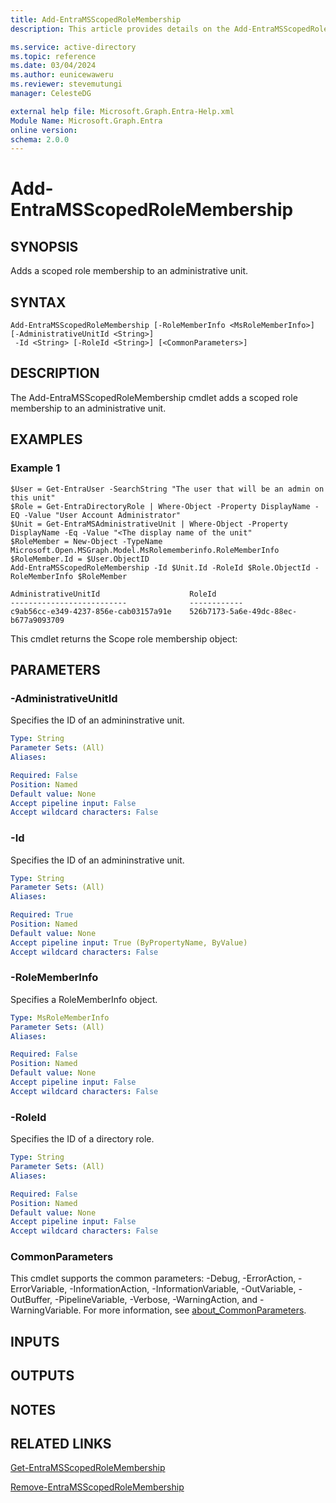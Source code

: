```yaml
---
title: Add-EntraMSScopedRoleMembership
description: This article provides details on the Add-EntraMSScopedRoleMembership command.

ms.service: active-directory
ms.topic: reference
ms.date: 03/04/2024
ms.author: eunicewaweru
ms.reviewer: stevemutungi
manager: CelesteDG

external help file: Microsoft.Graph.Entra-Help.xml
Module Name: Microsoft.Graph.Entra
online version:
schema: 2.0.0
---
```


# Add-EntraMSScopedRoleMembership

## SYNOPSIS
Adds a scoped role membership to an administrative unit.

## SYNTAX

```
Add-EntraMSScopedRoleMembership [-RoleMemberInfo <MsRoleMemberInfo>] [-AdministrativeUnitId <String>]
 -Id <String> [-RoleId <String>] [<CommonParameters>]
```

## DESCRIPTION
The Add-EntraMSScopedRoleMembership cmdlet adds a scoped role membership to an administrative unit.

## EXAMPLES

### Example 1
```
$User = Get-EntraUser -SearchString "The user that will be an admin on this unit"
$Role = Get-EntraDirectoryRole | Where-Object -Property DisplayName -EQ -Value "User Account Administrator"
$Unit = Get-EntraMSAdministrativeUnit | Where-Object -Property DisplayName -Eq -Value "<The display name of the unit"
$RoleMember = New-Object -TypeName Microsoft.Open.MSGraph.Model.MsRolememberinfo.RoleMemberInfo
$RoleMember.Id = $User.ObjectID
Add-EntraMSScopedRoleMembership -Id $Unit.Id -RoleId $Role.ObjectId -RoleMemberInfo $RoleMember

AdministrativeUnitId					RoleId 	
--------------------------           	------------ 	
c9ab56cc-e349-4237-856e-cab03157a91e 	526b7173-5a6e-49dc-88ec-b677a9093709
```

This cmdlet returns the Scope role membership object:

## PARAMETERS

### -AdministrativeUnitId
Specifies the ID of an admininstrative unit.

```yaml
Type: String
Parameter Sets: (All)
Aliases:

Required: False
Position: Named
Default value: None
Accept pipeline input: False
Accept wildcard characters: False
```

### -Id
Specifies the ID of an admininstrative unit.

```yaml
Type: String
Parameter Sets: (All)
Aliases:

Required: True
Position: Named
Default value: None
Accept pipeline input: True (ByPropertyName, ByValue)
Accept wildcard characters: False
```

### -RoleMemberInfo
Specifies a RoleMemberInfo object.

```yaml
Type: MsRoleMemberInfo
Parameter Sets: (All)
Aliases:

Required: False
Position: Named
Default value: None
Accept pipeline input: False
Accept wildcard characters: False
```

### -RoleId
Specifies the ID of a directory role.

```yaml
Type: String
Parameter Sets: (All)
Aliases:

Required: False
Position: Named
Default value: None
Accept pipeline input: False
Accept wildcard characters: False
```

### CommonParameters
This cmdlet supports the common parameters: -Debug, -ErrorAction, -ErrorVariable, -InformationAction, -InformationVariable, -OutVariable, -OutBuffer, -PipelineVariable, -Verbose, -WarningAction, and -WarningVariable. For more information, see [about_CommonParameters](http://go.microsoft.com/fwlink/?LinkID=113216).

## INPUTS

## OUTPUTS

## NOTES

## RELATED LINKS

[Get-EntraMSScopedRoleMembership]()

[Remove-EntraMSScopedRoleMembership]()

